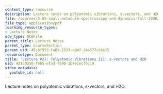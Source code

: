 ```yaml
---
content_type: resource
description: Lecture notes on polyatomic vibrations, s-vectors, and H2O.
file: /courses/5-80-small-molecule-spectroscopy-and-dynamics-fall-2008/421c0316f665efadf6901b7e1ecf0c14_27_580ln_fa08.pdf
file_type: application/pdf
learning_resource_types:
- Lecture Notes
ocw_type: OCWFile
parent_title: Lecture Notes
parent_type: CourseSection
parent_uid: 45cbf973-fa83-2323-e04f-344577c66e15
resourcetype: Document
title: 'Lecture #27: Polyatomic Vibrations III: s-Vectors and H2O'
uid: 421c0316-f665-efad-f690-1b7e1ecf0c14
video_metadata:
  youtube_id: null
---
```

Lecture notes on polyatomic vibrations, s-vectors, and H2O.

